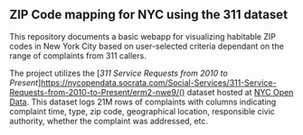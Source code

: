 ## ZIP Code mapping for NYC using the 311 dataset

This repository documents a basic webapp for visualizing habitable ZIP codes in New York City based on user-selected criteria dependant on the range of complaints from 311 callers. 

The project utilizes the [*311 Service Requests from 2010 to Present*]https://nycopendata.socrata.com/Social-Services/311-Service-Requests-from-2010-to-Present/erm2-nwe9/() dataset hosted at [NYC Open Data](https://opendata.cityofnewyork.us/). This dataset logs 21M rows of complaints with columns indicating complaint time, type, zip code, geographical location, responsible civic authority, whether the complaint was addressed, etc. 
